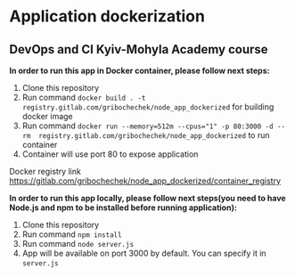 # Application dockerization
## DevOps and CI Kyiv-Mohyla Academy course

**In order to run this app in Docker container, please follow next steps:**

1. Clone this repository
2. Run command `docker build . -t  registry.gitlab.com/gribochechek/node_app_dockerized` for building docker image
3. Run command `docker run --memory=512m --cpus="1" -p 80:3000 -d --rm  registry.gitlab.com/gribochechek/node_app_dockerized` to run container
4. Container will use port 80 to expose application

Docker registry link
https://gitlab.com/gribochechek/node_app_dockerized/container_registry


**In order to run this app locally, please follow next steps(you need to have Node.js and npm to be installed before running application):** 

1. Clone this repository
2. Run command `npm install`
3. Run command `node server.js`
4. App will be available on port 3000 by default. You can specify it in `server.js`